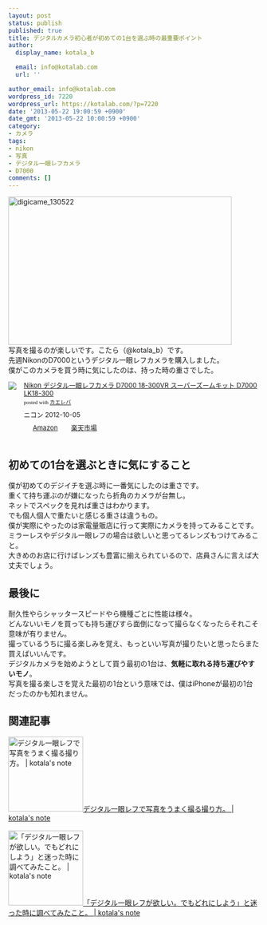 ```yaml
---
layout: post
status: publish
published: true
title: デジタルカメラ初心者が初めての1台を選ぶ時の最重要ポイント
author:
  display_name: kotala_b

  email: info@kotalab.com
  url: ''

author_email: info@kotalab.com
wordpress_id: 7220
wordpress_url: https://kotalab.com/?p=7220
date: '2013-05-22 19:00:59 +0900'
date_gmt: '2013-05-22 10:00:59 +0900'
category:
- カメラ
tags:
- nikon
- 写真
- デジタル一眼レフカメラ
- D7000
comments: []
---
```

<p><img src="https://kotalab.com/wp-content/uploads/digicame_130522-448x297.jpg" alt="digicame_130522" width="448" height="297" class="alignnone size-large wp-image-7221" /><br />
写真を撮るのが楽しいです。こたら（@kotala_b）です。<br />
先週NikonのD7000というデジタル一眼レフカメラを購入しました。<br />
僕がこのカメラを買う時に気にしたのは、持った時の重さでした。</p>
<div class="kaerebalink-box" style="text-align:left;padding-bottom:20px;font-size:small;/zoom: 1;overflow: hidden;">
<div class="kaerebalink-image" style="float:left;margin:0 15px 10px 0;"><a href="https://www.amazon.co.jp/exec/obidos/ASIN/B009A77NFE/same-22/ref=nosim/" rel="nofollow" target="_blank"><img src="https://images-fe.ssl-images-amazon.com/images/I/51xGcB90a5L._SL160_.jpg" style="border: none;" /></a></div>
<div class="kaerebalink-info" style="line-height:120%;/zoom: 1;overflow: hidden;">
<div class="kaerebalink-name" style="margin-bottom:10px;line-height:120%"><a href="https://www.amazon.co.jp/exec/obidos/ASIN/B009A77NFE/same-22/ref=nosim/" rel="nofollow" target="_blank">Nikon デジタル一眼レフカメラ D7000 18-300VR スーパーズームキット D7000 LK18-300</a>
<div class="kaerebalink-powered-date" style="font-size:8pt;margin-top:5px;font-family:verdana;line-height:120%">posted with <a href="https://kaereba.com" target="_blank">カエレバ</a></div>
</div>
<div class="kaerebalink-detail" style="margin-bottom:5px;"> ニコン 2012-10-05    </div>
<div class="kaerebalink-link1" style="margin-top:10px;">
<div class="shoplinkamazon" style="display:inline;margin-right:5px;background: url('https://img.yomereba.com/tam_k_01.gif') 0 0 no-repeat;padding: 2px 0 2px 18px;white-space: nowrap;"><a href="https://www.amazon.co.jp/gp/search?keywords=D7000%20D7000%20LK18-300&__mk_ja_JP=%83J%83%5E%83J%83i&tag=same-22" rel="nofollow" target="_blank" title="アマゾン" >Amazon</a></div>
<div class="shoplinkrakuten" style="display:inline;margin-right:5px;background: url('https://img.yomereba.com/tam_k_01.gif') 0 -50px no-repeat;padding: 2px 0 2px 18px;white-space: nowrap;"><a href="https://hb.afl.rakuten.co.jp/hgc/0fa7afc8.bbfc196a.0fa7afc9.d56c38f1/?pc=http%3A%2F%2Fsearch.rakuten.co.jp%2Fsearch%2Fmall%2FD7000%2520D7000%2520LK18-300%2F-%2Ff.1-p.1-s.1-sf.0-st.A-v.2%3Fx%3D0%26scid%3Daf_ich_link_urltxt%26m%3Dhttp%3A%2F%2Fm.rakuten.co.jp%2F" rel="nofollow" target="_blank" title="楽天市場" >楽天市場</a></div>
</div>
</div>
<div class="booklink-footer" style="clear: left"></div>
</div>
<p><!--more--></p>
<h2>初めての1台を選ぶときに気にすること</h2>
<p>僕が初めてのデジイチを選ぶ時に一番気にしたのは重さです。<br />
重くて持ち運ぶのが嫌になったら折角のカメラが台無し。<br />
ネットでスペックを見れば重さはわかります。<br />
でも個人個人で重たいと感じる重さは違うもの。<br />
僕が実際にやったのは家電量販店に行って実際にカメラを持ってみることです。<br />
ミラーレスやデジタル一眼レフの場合は欲しいと思ってるレンズもつけてみること。<br />
大きめのお店に行けばレンズも豊富に揃えられているので、店員さんに言えば大丈夫でしょう。</p>
<h2>最後に</h2>
<p>耐久性やらシャッタースピードやら機種ごとに性能は様々。<br />
どんないいモノを買っても持ち運びすら面倒になって撮らなくなったらそれこそ意味が有りません。<br />
撮っているうちに撮る楽しみを覚え、もっといい写真が撮りたいと思ったらまた買えばいいんです。<br />
デジタルカメラを始めようとして買う最初の1台は、<strong>気軽に取れる持ち運びやすいモノ</strong>。<br />
写真を撮る楽しさを覚えた最初の1台という意味では、僕はiPhoneが最初の1台だったのかも知れません。</p>
<h2 class="rele">関連記事</h2>
<p><a href="https://kotalab.com/take-a-picture" target="_blank"><img  class="alignleft" src="https://kotalab.com/wp-content/uploads/nextyear_121231-448x448.jpg" alt="デジタル一眼レフで写真をうまく撮る撮り方。 | kotala's note" width="150" /></a><a href="https://kotalab.com/take-a-picture" target="_blank">デジタル一眼レフで写真をうまく撮る撮り方。 | kotala's note</a><br style="clear:both;" /><br />
<a href="https://kotalab.com/want-digicame" target="_blank"><img  class="alignleft" src="https://kotalab.com/wp-content/uploads/nextyear_121231-448x448.jpg" alt="「デジタル一眼レフが欲しい。でもどれにしよう」と迷った時に調べてみたこと。 | kotala's note" width="150" /></a><a href="https://kotalab.com/want-digicame" target="_blank">「デジタル一眼レフが欲しい。でもどれにしよう」と迷った時に調べてみたこと。 | kotala's note</a><br style="clear:both;" /></p>
